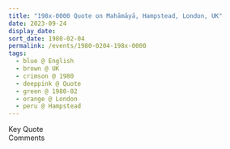 ```yaml
---
title: "198x-0000 Quote on Mahāmāyā, Hampstead, London, UK"
date: 2023-09-24
display_date: 
sort_date: 1980-02-04
permalink: /events/1980-0204-198x-0000
tags:
  - blue @ English
  - brown @ UK
  - crimson @ 1980
  - deeppink @ Quote
  - green @ 1980-02
  - orange @ London
  - peru @ Hampstead
---
```


<wave-list>
  <list-title color="green" width="75">Key Quote</list-title>
  <list-item color="BlanchedAlmond"  width="200"></list-item>
  <list-item color="Lavender"></list-item>
  <list-item color="BlanchedAlmond"></list-item>
</wave-list>

<br>

<wave-list>
  <list-title color="green" width="75">Comments</list-title>
  <list-item color="BlanchedAlmond"  width="200"></list-item>
  <list-item color="Lavender"></list-item>
  <list-item color="BlanchedAlmond"></list-item>
</wave-list>
